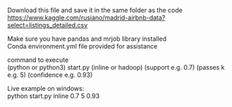 Download this file and save it in the same folder as the code
https://www.kaggle.com/rusiano/madrid-airbnb-data?select=listings_detailed.csv

Make sure you have pandas and mrjob library installed<br>
Conda environment.yml file provided for assistance

command to execute<br>
(python or python3) start.py (inline or hadoop) (support e.g. 0.7) (passes k e.g. 5) (confidence e.g. 0.93)

Live example on windows: <br>
python start.py inline 0.7 5 0.93